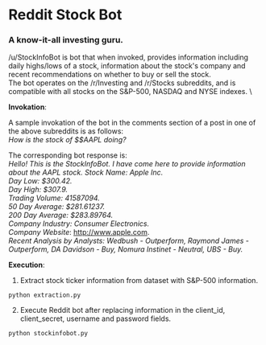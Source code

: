 # Reddit Stock Bot

### A know-it-all investing guru.
/u/StockInfoBot is bot that when invoked, provides information including daily highs/lows of a stock, information about the stock's company and recent recommendations on whether to buy or sell the stock. \
The bot operates on the /r/Investing and /r/Stocks subreddits, and is compatible with all stocks on the S&P-500, NASDAQ and NYSE indexes. \

**Invokation**:

A sample invokation of the bot in the comments section of a post in one of the above subreddits is as follows:\
*How is the stock of $$AAPL doing?*

The corresponding bot response is:\
*Hello! This is the StockInfoBot. I have come here to provide information about the AAPL stock.*
*Stock Name: Apple Inc.*\
*Day Low: $300.42.*\
*Day High: $307.9.*\
*Trading Volume: 41587094.*\
*50 Day Average: $281.61237.*\
*200 Day Average: $283.89764.*\
*Company Industry: Consumer Electronics.*\
*Company Website*: http://www.apple.com. \
*Recent Analysis by Analysts: Wedbush - Outperform, Raymond James - Outperform, DA Davidson - Buy, Nomura Instinet - Neutral, UBS - Buy.*

**Execution**:

1. Extract stock ticker information from dataset with S&P-500 information. 
~~~~
python extraction.py
~~~~~~~~ 

2. Execute Reddit bot after replacing information in the client_id, client_secret, username and password fields.
~~~~
python stockinfobot.py
~~~~~~~~ 

